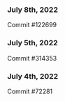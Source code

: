 ### July 8th, 2022

Commit #122699

### July 5th, 2022

Commit #314353


### July 4th, 2022

Commit #72281
